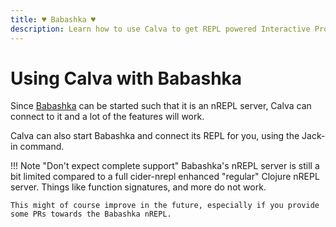 ```yaml
---
title: ♥️ Babashka ♥️
description: Learn how to use Calva to get REPL powered Interactive Programming with Babashka, a civilized scripting language and task manager.
---
```


# Using Calva with Babashka

Since [Babashka](https://babashka.org) can be started such that it is an nREPL server, Calva can connect to it and a lot of the features will work.

Calva can also start Babashka and connect its REPL for you, using the Jack-in command.

!!! Note "Don't expect complete support"
    Babashka's nREPL server is still a bit limited compared to a full cider-nrepl enhanced "regular" Clojure nREPL server. Things like function signatures, and more do not work. 
    
    This might of course improve in the future, especially if you provide some PRs towards the Babashka nREPL.